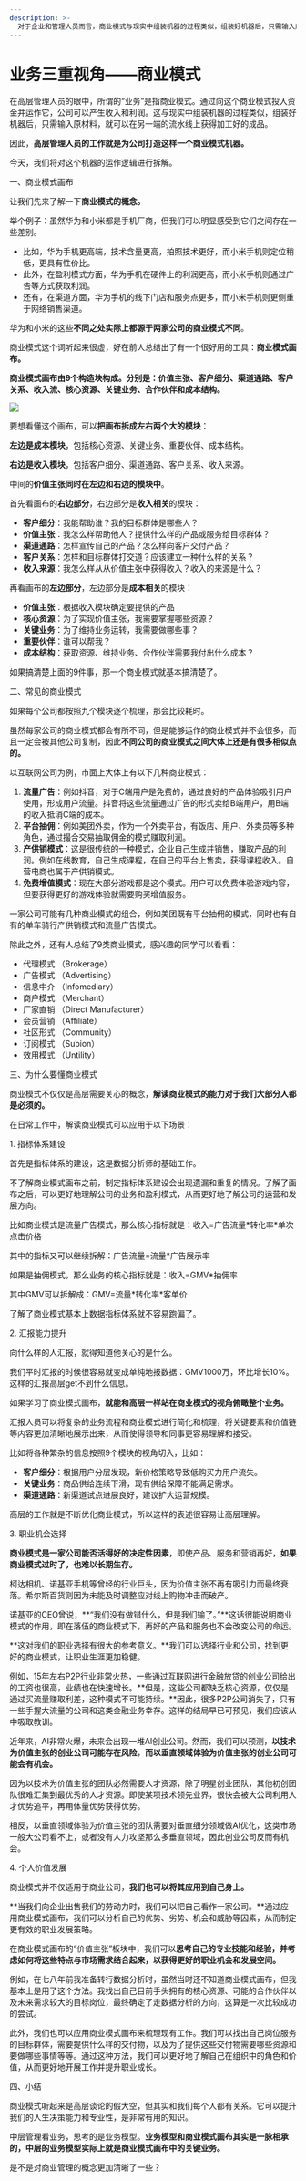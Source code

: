 ```yaml
---
description: >-
  对于企业和管理人员而言，商业模式与现实中组装机器的过程类似，组装好机器后，只需输入原材料，就可以在另一端的流水线上获得加工好的成品。那么我们该怎样理解一个业务的商业模式呢？本文详细解读了商业模式的概念，读了这篇文章，或许能给你带来启发。
---
```


# 业务三重视角——商业模式

在高层管理人员的眼中，所谓的“业务”是指商业模式。通过向这个商业模式投入资金并运作它，公司可以产生收入和利润。这与现实中组装机器的过程类似，组装好机器后，只需输入原材料，就可以在另一端的流水线上获得加工好的成品。

因此，**高层管理人员的工作就是为公司打造这样一个商业模式机器。**

今天，我们将对这个机器的运作逻辑进行拆解。

一、商业模式画布

让我们先来了解一下**商业模式的概念。**

举个例子：虽然华为和小米都是手机厂商，但我们可以明显感受到它们之间存在一些差别。

* 比如，华为手机更高端，技术含量更高，拍照技术更好，而小米手机则定位稍低，更具有性价比。
* 此外，在盈利模式方面，华为手机在硬件上的利润更高，而小米手机则通过广告等方式获取利润。
* 还有，在渠道方面，华为手机的线下门店和服务点更多，而小米手机则更侧重于网络销售渠道。

华为和小米的这些**不同之处实际上都源于两家公司的商业模式不同**。

商业模式这个词听起来很虚，好在前人总结出了有一个很好用的工具：**商业模式画布。**

**商业模式画布由9个构造块构成。分别是：价值主张、客户细分、渠道通路、客户关系、收入流、核心资源、关键业务、合作伙伴和成本结构。**

![](https://p6.itc.cn/q\_70/images03/20230403/4129f84961894ac68c8e487c846d74cd.png)

要想看懂这个画布，可以**把画布拆成左右两个大的模块**：

**左边是成本模块**，包括核心资源、关键业务、重要伙伴、成本结构。

**右边是收入模块**，包括客户细分、渠道通路、客户关系、收入来源。

中间的**价值主张同时在左边和右边的模块中**。

首先看画布的**右边部分**，右边部分是**收入相关**的模块：

* **客户细分**：我能帮助谁？我的目标群体是哪些人？
* **价值主张**：我怎么样帮助他人？提供什么样的产品或服务给目标群体？
* **渠道通路**：怎样宣传自己的产品？怎么样向客户交付产品？
* **客户关系**：怎样和目标群体打交道？应该建立一种什么样的关系？
* **收入来源**：我怎么样从从价值主张中获得收入？收入的来源是什么？

再看画布的**左边部分**，左边部分是**成本相关**的模块：

* **价值主张**：根据收入模块确定要提供的产品
* **核心资源**：为了实现价值主张，我需要掌握哪些资源？
* **关键业务**：为了维持业务运转，我需要做哪些事？
* **重要伙伴**：谁可以帮我？
* **成本结构**：获取资源、维持业务、合作伙伴需要我付出什么成本？

如果搞清楚上面的9件事，那一个商业模式就基本搞清楚了。

二、常见的商业模式

如果每个公司都按照九个模块逐个梳理，那会比较耗时。

虽然每家公司的商业模式都会有所不同，但是能够运作的商业模式并不会很多，而且一定会被其他公司复制，因此**不同公司的商业模式之间大体上还是有很多相似点的。**

以互联网公司为例，市面上大体上有以下几种商业模式：

1. **流量广告**：例如抖音，对于C端用户是免费的，通过良好的产品体验吸引用户使用，形成用户流量。抖音将这些流量通过广告的形式卖给B端用户，用B端的收入抵消C端的成本。
2. **平台抽佣**：例如美团外卖，作为一个外卖平台，有饭店、用户、外卖员等多种角色，通过撮合交易抽取佣金的模式赚取利润。
3. **产供销模式**：这是很传统的一种模式，企业自己生成并销售，赚取产品的利润。例如在线教育，自己生成课程，在自己的平台上售卖，获得课程收入。自营电商也属于产供销模式。
4. **免费增值模式**：现在大部分游戏都是这个模式。用户可以免费体验游戏内容，但要获得更好的游戏体验就需要购买增值服务。

一家公司可能有几种商业模式的组合，例如美团既有平台抽佣的模式，同时也有自有的单车骑行产供销模式和流量广告模式。

除此之外，还有人总结了9类商业模式，感兴趣的同学可以看看：

* 代理模式 （Brokerage）
* 广告模式 （Advertising）
* 信息中介 （Infomediary）
* 商户模式 （Merchant）
* 厂家直销 （Direct Manufacturer）
* 会员营销 （Affiliate）
* 社区形式 （Community）
* 订阅模式 （Subion）
* 效用模式 （Untility）

三、为什么要懂商业模式

商业模式不仅仅是高层需要关心的概念，**解读商业模式的能力对于我们大部分人都是必须的。**

在日常工作中，解读商业模式可以应用于以下场景：

1\. 指标体系建设

首先是指标体系的建设，这是数据分析师的基础工作。

不了解商业模式画布之前，制定指标体系建设会出现遗漏和重复的情况。了解了画布之后，可以更好地理解公司的业务和盈利模式，从而更好地了解公司的运营和发展方向。

比如商业模式是流量广告模式，那么核心指标就是：收入=广告流量\*转化率\*单次点击价格

其中的指标又可以继续拆解：广告流量=流量\*广告展示率

如果是抽佣模式，那么业务的核心指标就是：收入=GMV\*抽佣率

其中GMV可以拆解成：GMV=流量\*转化率\*客单价

了解了商业模式基本上数据指标体系就不容易跑偏了。

2\. 汇报能力提升

向什么样的人汇报，就得知道他关心的是什么。

我们平时汇报的时候很容易就变成单纯地报数据：GMV1000万，环比增长10%。这样的汇报高层get不到什么信息。

如果学习了商业模式画布，**就能和高层一样站在商业模式的视角俯瞰整个业务。**

汇报人员可以将复杂的业务流程和商业模式进行简化和梳理，将关键要素和价值链等内容更加清晰地展示出来，从而使得领导和同事更容易理解和接受。

比如将各种繁杂的信息按照9个模块的视角切入，比如：

* **客户细分**：根据用户分层发现，新价格策略导致低购买力用户流失。
* **关键业务**：商品供给连续下滑，现有供给保障不能满足需求。
* **渠道通路**：新渠道试点进展良好，建议扩大运营规模。

高层的工作就是不断优化商业模式，所以这样的表述很容易让高层理解。

3\. 职业机会选择

**商业模式是一家公司能否活得好的决定性因素**，即使产品、服务和营销再好，**如果商业模式过时了，也难以长期生存。**

柯达相机、诺基亚手机等曾经的行业巨头，因为价值主张不再有吸引力而最终衰落。希尔斯百货则因为未能及时调整应对线上购物冲击而破产。

诺基亚的CEO曾说，**“我们没有做错什么，但是我们输了。”**这话很能说明商业模式的作用，即在落伍的商业模式下，再好的产品和服务也不会改变公司的命运。

**这对我们的职业选择有很大的参考意义。**我们可以选择行业和公司，找到更好的商业模式，让职业生涯更加稳健。

例如，15年左右P2P行业非常火热，一些通过互联网进行金融放贷的创业公司给出的工资也很高，业绩也在快速增长。**但是，这些公司都缺乏核心资源，仅仅是通过买流量赚取利差，这种模式不可能持续。**因此，很多P2P公司消失了，只有一些手握大流量的公司和这类金融业务幸存。这样的结局早已可预见，我们应该从中吸取教训。

近年来，AI非常火爆，未来会出现一堆AI创业公司。然而，我们可以预测，**以技术为价值主张的创业公司可能存在风险**，**而以垂直领域体验为价值主张的创业公司可能会有机会。**

因为以技术为价值主张的团队必然需要人才资源，除了明星创业团队，其他初创团队很难汇集到最优秀的人才资源。即使某项技术领先业界，很快会被大公司利用人才优势追平，再用体量优势获得优势。

相反，以垂直领域体验为价值主张的团队需要对垂直细分领域做AI优化，这类市场一般大公司看不上，或者没有人力攻坚那么多垂直领域，因此创业公司反而有机会。

4\. 个人价值发展

商业模式并不仅适用于商业公司，**我们也可以将其应用到自己身上。**

**当我们向企业出售我们的劳动力时，我们可以把自己看作一家公司。**通过应用商业模式画布，我们可以分析自己的优势、劣势、机会和威胁等因素，从而制定更有效的职业发展策略。

在商业模式画布的“价值主张”板块中，我们可以**思考自己的专业技能和经验，并考虑如何将这些特点与市场需求结合起来，以获得更好的职业机会和发展空间。**

例如，在七八年前我准备转行数据分析时，虽然当时还不知道商业模式画布，但我基本上是用了这个方法。我找出自己目前手头拥有的核心资源、可能的合作伙伴以及未来需求较大的目标岗位，最终确定了走数据分析的方向，这算是一次比较成功的尝试。

此外，我们也可以应用商业模式画布来梳理现有工作。我们可以找出自己岗位服务的目标群体，需要提供什么样的交付物，以及为了提供这些交付物需要哪些资源和要做哪些事情等等。通过这种方法，我们可以更好地了解自己在组织中的角色和价值，从而更好地开展工作并提升职业成长。

四、小结

商业模式听起来是高层谈论的假大空，但其实和我们每个人都有关系。它可以提升我们的人生决策能力和专业性，是非常有用的知识。

中层管理看业务，思考的是业务模型。**业务模型和商业模式画布其实是一脉相承的，中层的业务模型实际上就是商业模式画布中的关键业务。**

是不是对商业管理的概念更加清晰了一些？
